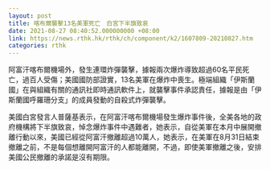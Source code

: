 ```yaml
---
layout: post
title: 喀布爾襲擊13名美軍死亡　白宮下半旗致哀
date: 2021-08-27 08:40:52.000000000 +08:00
link: https://news.rthk.hk/rthk/ch/component/k2/1607809-20210827.htm
categories: rthk
---
```


阿富汗喀布爾機場外，發生連環炸彈襲擊，據報兩次爆炸導致超過60名平民死亡，過百人受傷；美國國防部證實，13名美軍在爆炸中喪生。極端組織「伊斯蘭國」在與組織有關的通訊社即時通訊軟件上，就襲擊事件承認責任，據報是由「伊斯蘭國呼羅珊分支」的成員發動的自殺式炸彈襲擊。

美國白宮發言人普薩基表示，在阿富汗喀布爾機場發生爆炸事件後，全美各地的政府機構將下半旗致哀，悼念爆炸事件中遇難者，她表示，自從美軍在本月中展開撤離行動以來，美國已經從阿富汗撤離超過10萬人，她表示，在美軍在8月31日結束撤離之前，不是每個想離開阿富汗的人都能離開，不過，即使美軍撤離之後，安排美國公民撤離的承諾是沒有期限。
